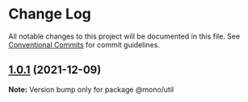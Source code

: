 # Change Log

All notable changes to this project will be documented in this file.
See [Conventional Commits](https://conventionalcommits.org) for commit guidelines.

## [1.0.1](https://github.com/johnhom1024/lerna-repo-learn/compare/v1.0.0...v1.0.1) (2021-12-09)

**Note:** Version bump only for package @mono/util
